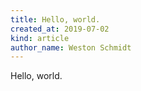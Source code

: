 ```yaml
---
title: Hello, world.
created_at: 2019-07-02
kind: article
author_name: Weston Schmidt
---
```


Hello, world.
